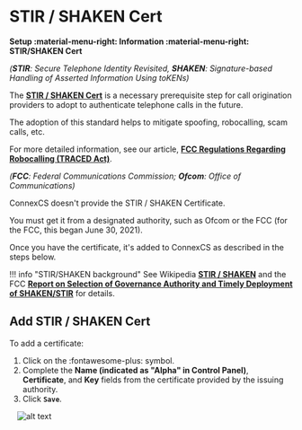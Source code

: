 # STIR / SHAKEN Cert

**Setup :material-menu-right: Information :material-menu-right: STIR/SHAKEN Cert**

*(***STIR***: Secure Telephone Identity Revisited, ***SHAKEN***: Signature-based Handling of Asserted Information Using toKENs)*

The [**STIR / SHAKEN Cert**](https://docs.connexcs.com/setup/information/stir-shaken/#add-stirshaken-cert) is a necessary prerequisite step for call origination providers to adopt to authenticate telephone calls in the future.

The adoption of this standard helps to mitigate spoofing, robocalling, scam calls, etc.

For more detailed information, see our article, [**FCC Regulations Regarding Robocalling (TRACED Act)**](/guides/stir-shaken-fcc).

*(***FCC***: Federal Communications Commission; ***Ofcom***: Office of Communications)*

ConnexCS doesn't provide the STIR / SHAKEN Certificate.

You must get it from a designated authority, such as Ofcom or the FCC (for the FCC, this began June 30, 2021).

Once you have the certificate, it's added to ConnexCS as described in the steps below.

!!! info "STIR/SHAKEN background"
    See Wikipedia [**STIR / SHAKEN**](https://en.wikipedia.org/wiki/STIR/SHAKEN) and the FCC [**Report on Selection of Governance Authority and Timely Deployment of SHAKEN/STIR**](https://docs.fcc.gov/public/attachments/DOC-350542A1.pdf) for details.

## Add STIR / SHAKEN Cert

To add a certificate:

1. Click on the :fontawesome-plus: symbol.
2. Complete the **Name (indicated as "Alpha" in Control Panel)**, **Certificate**, and **Key** fields from the certificate provided by the issuing authority.
3. Click **`Save`**.

&emsp;![alt text][stirshaken]

[stirshaken]: /setup/img/stirshaken.png "Add Stir-Shaken Cert"
<!--stackedit_data:
eyJoaXN0b3J5IjpbLTEzNTQzODMyMDddfQ==
-->